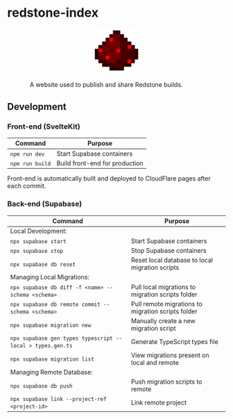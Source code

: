 # redstone-index

<img src="static/redstone_dust.webp" height="100" width="100" style="display: block; margin: 20px auto;">

<span style="display: block; margin: 20px auto; width: 400px">A website used to publish and share Redstone builds.</span>

## Development

### Front-end (SvelteKit)

| Command         | Purpose                        |
| --------------- | ------------------------------ |
| `npm run dev`   | Start Supabase containers      |
| `npm run build` | Build front-end for production |

Front-end is automatically built and deployed to CloudFlare pages after each commit.

### Back-end (Supabase)

| Command                                                    | Purpose                                            |
| ---------------------------------------------------------- | -------------------------------------------------- |
| Local Development:                                         |                                                    |
| `npx supabase start`                                       | Start Supabase containers                          |
| `npx supabase stop`                                        | Stop Supabase containers                           |
| `npx supabase db reset`                                    | Reset local database to local migration scripts    |
| Managing Local Migrations:                                 |                                                    |
| `npx supabase db diff -f <name> --schema <schema>`         | Pull local migrations to migration scripts folder  |
| `npx supabase db remote commit --schema <schema>`          | Pull remote migrations to migration scripts folder |
| `npx supabase migration new`                               | Manually create a new migration script             |
| `npx supabase gen types typescript --local > types.gen.ts` | Generate TypeScript types file                     |
| `npx supabase migration list`                              | View migrations present on local and remote        |
| Managing Remote Database:                                  |                                                    |
| `npx supabase db push`                                     | Push migration scripts to remote                   |
| `npx supabase link --project-ref <project-id>`             | Link remote project                                |